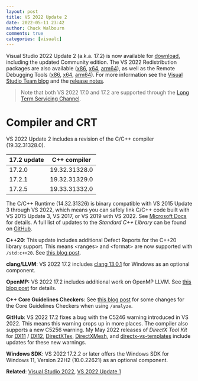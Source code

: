 ```yaml
---
layout: post
title: VS 2022 Update 2
date: 2022-05-11 23:42
author: Chuck Walbourn
comments: true
categories: [visualc]
---
```


Visual Studio 2022 Update 2 (a.k.a. 17.2) is now available for [download](https://visualstudio.microsoft.com/downloads/), including the updated Community edition. The VS 2022 Redistribution packages are also available ([x86](https://aka.ms/vs/17/release/VC_redist.x86.exe), [x64](https://aka.ms/vs/17/release/VC_redist.x64.exe), [arm64](https://aka.ms/vs/17/release/VC_redist.arm64.exe)), as well as the Remote Debugging Tools ([x86](https://aka.ms/vs/17/release/RemoteTools.x86ret.enu.exe), [x64](https://aka.ms/vs/17/release/RemoteTools.amd64ret.enu.exe), [arm64](https://aka.ms/vs/17/release/RemoteTools.arm64ret.enu.exe)). For more information see the [Visual Studio Team blog](https://devblogs.microsoft.com/visualstudio/visual-studio-2022-17-2-is-now-available/) and the [release notes](https://docs.microsoft.com/en-us/visualstudio/releases/2022/release-notes#17.2.0).

<!--more-->

>  Note that both VS 2022 17.0 and 17.2 are supported through the [Long Term Servicing Channel](https://docs.microsoft.com/en-us/visualstudio/productinfo/vs-servicing#long-term-servicing-channel-ltsc-support).

<h1>Compiler and CRT</h1>

VS 2022 Update 2 includes a revision of the C/C++ compiler (19.32.31328.0).

17.2 update | C++ compiler
--|--
17.2.0 | 19.32.31328.0
17.2.1 | 19.32.31329.0
17.2.5 | 19.33.31332.0

The C/C++ Runtime (14.32.31326) is binary compatible with VS 2015 Update 3 through VS 2022, which means you can safely link C/C++ code built with VS 2015 Update 3, VS 2017, or VS 2019 with VS 2022. See [Microsoft Docs](https://docs.microsoft.com/en-us/cpp/porting/binary-compat-2015-2017?view=msvc-170) for details. A full list of updates to the *Standard C++ Library* can be found on [GitHub](https://github.com/microsoft/STL/wiki/Changelog#vs-2022-172).

<strong>C++20</strong>: This update includes additional Defect Reports for the C++20 library support. This means &lt;ranges&gt; and &lt;format&gt; are now supported with ``/std:c++20``. See [this blog post](https://devblogs.microsoft.com/cppblog/msvcs-stl-completes-stdc20/).

<strong>clang/LLVM</strong>: VS 2022 17.2 includes [clang 13.0.1](https://releases.llvm.org/13.0.1/tools/clang/docs/ReleaseNotes.html) for Windows as an optional component.

<strong>OpenMP:</strong> VS 2022 17.2 includes additional work on OpenMP LLVM. See [this blog post](https://devblogs.microsoft.com/cppblog/openmp-task-support-for-c-in-visual-studio/) for details.

<strong>C++ Core Guidelines Checkers</strong>: See [this blog post](https://devblogs.microsoft.com/cppblog/new-enumeration-checks-in-visual-studio-2022-version-17-2-preview-3/) for some changes for the Core Guidelines Checkers when using ``/analyze``.

<strong>GitHub</strong>: VS 2022 17.2 fixes a bug with the C5246 warning introduced in VS 2022. This means this warning crops up in more places. The compiler also supports a new C5256 warning. My May 2022 releases of *DirectX Tool Kit* for [DX11](https://github.com/microsoft/DirectXTK/releases/tag/may2022) / [DX12](https://github.com/microsoft/DirectXTK12/releases/tag/may2022), [DirectXTex](https://github.com/microsoft/DirectXTex/releases/tag/may2022), [DirectXMesh](https://github.com/microsoft/DirectXMesh/releases/tag/may2022), and [directx-vs-templates](https://github.com/walbourn/directx-vs-templates/releases/tag/may2022) include updates for these new warnings.

<strong>Windows SDK</strong>: VS 2022 17.2.2 or later offers the Windows SDK for Windows 11, Version 22H2 (10.0.22621) as an optional component.

<strong>Related</strong>: <a href="https://walbourn.github.io/visual-studio-2022/">Visual Studio 2022</a>, <a href="https://walbourn.github.io/vs-2022-update-1/">VS 2022 Update 1</a>
